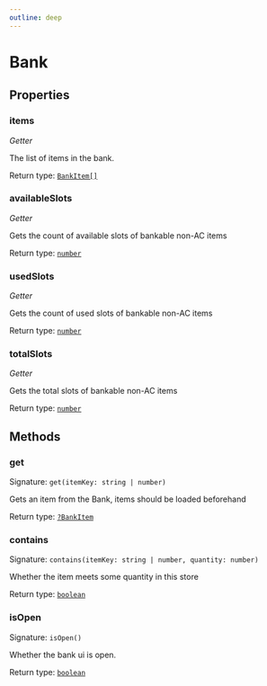 ```yaml
---
outline: deep
---
```

# Bank



## Properties

### items
*Getter*

The list of items in the bank.


Return type: <code><a href="/api/struct/bankitem">BankItem[]</a></code>

### availableSlots
*Getter*

Gets the count of available slots of bankable non-AC items


Return type: <code><a href="https://developer.mozilla.org/en-US/docs/Web/JavaScript/Reference/Global_Objects/Number">number</a></code>

### usedSlots
*Getter*

Gets the count of used slots of bankable non-AC items


Return type: <code><a href="https://developer.mozilla.org/en-US/docs/Web/JavaScript/Reference/Global_Objects/Number">number</a></code>

### totalSlots
*Getter*

Gets the total slots of bankable non-AC items


Return type: <code><a href="https://developer.mozilla.org/en-US/docs/Web/JavaScript/Reference/Global_Objects/Number">number</a></code>

## Methods

### get
Signature: `get(itemKey: string | number)`

Gets an item from the Bank, items should be loaded beforehand


Return type: <code><a href="/api/struct/bankitem">?BankItem</a></code>

### contains
Signature: `contains(itemKey: string | number, quantity: number)`

Whether the item meets some quantity in this store


Return type: <code><a href="https://developer.mozilla.org/en-US/docs/Web/JavaScript/Reference/Global_Objects/Boolean">boolean</a></code>

### isOpen
Signature: `isOpen()`

Whether the bank ui is open.


Return type: <code><a href="https://developer.mozilla.org/en-US/docs/Web/JavaScript/Reference/Global_Objects/Boolean">boolean</a></code>
